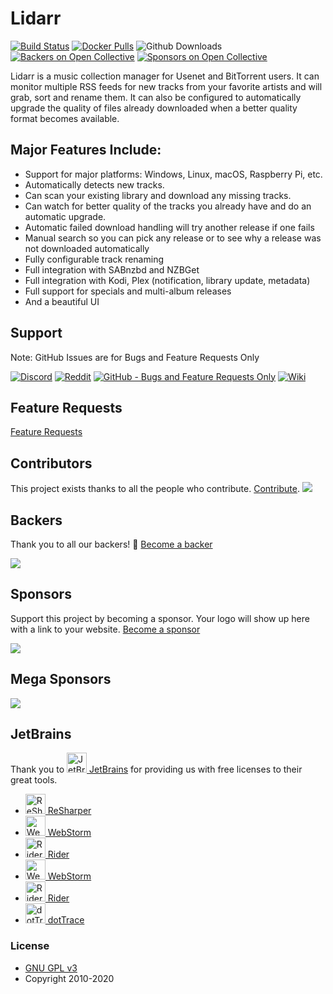 # Lidarr

[![Build Status](https://dev.azure.com/Lidarr/Lidarr/_apis/build/status/lidarr.Lidarr?branchName=develop)](https://dev.azure.com/Lidarr/Lidarr/_build/latest?definitionId=1&branchName=develop)
[![Docker Pulls](https://img.shields.io/docker/pulls/linuxserver/lidarr.svg)](https://wiki.servarr.com/Lidarr_Installation#Docker)
![Github Downloads](https://img.shields.io/github/downloads/lidarr/lidarr/total.svg)
[![Backers on Open Collective](https://opencollective.com/lidarr/backers/badge.svg)](#backers) 
[![Sponsors on Open Collective](https://opencollective.com/lidarr/sponsors/badge.svg)](#sponsors)

Lidarr is a music collection manager for Usenet and BitTorrent users. It can monitor multiple RSS feeds for new tracks from your favorite artists and will grab, sort and rename them. It can also be configured to automatically upgrade the quality of files already downloaded when a better quality format becomes available.

## Major Features Include:

* Support for major platforms: Windows, Linux, macOS, Raspberry Pi, etc.
* Automatically detects new tracks.
* Can scan your existing library and download any missing tracks.
* Can watch for better quality of the tracks you already have and do an automatic upgrade.
* Automatic failed download handling will try another release if one fails
* Manual search so you can pick any release or to see why a release was not downloaded automatically
* Fully configurable track renaming
* Full integration with SABnzbd and NZBGet
* Full integration with Kodi, Plex (notification, library update, metadata)
* Full support for specials and multi-album releases
* And a beautiful UI

## Support

Note: GitHub Issues are for Bugs and Feature Requests Only


[![Discord](https://img.shields.io/badge/discord-chat-7289DA.svg?maxAge=60)](https://discord.gg/5WQc3S8)
[![Reddit](https://img.shields.io/badge/reddit-discussion-FF4500.svg?maxAge=60)](https://www.reddit.com/r/lidarr)
[![GitHub - Bugs and Feature Requests Only](https://img.shields.io/badge/github-issues-red.svg?maxAge=60)](https://github.com/Lidarr/Lidarr/issues)
[![Wiki](https://img.shields.io/badge/servarr-wiki-181717.svg?maxAge=60)](https://wiki.servarr.com/Lidarr)

## Feature Requests

[Feature Requests](https://github.com/lidarr/Lidarr/issues/new?assignees=&labels=Type%3A+Enhancement&template=feature_request.md&title=)

## Contributors

This project exists thanks to all the people who contribute. [Contribute](CONTRIBUTING.md).
<a href="https://github.com/lidarr/Lidarr/graphs/contributors"><img src="https://opencollective.com/lidarr/contributors.svg?width=890&button=false" /></a>

## Backers

Thank you to all our backers! 🙏 [Become a backer](https://opencollective.com/Lidarr#backer)

<img src="https://opencollective.com/Lidarr/backers.svg?width=890"></a>

## Sponsors

Support this project by becoming a sponsor. Your logo will show up here with a link to your website. [Become a sponsor](https://opencollective.com/Lidarr#sponsor)

<img src="https://opencollective.com/Lidarr/sponsors.svg?width=890"></a>

## Mega Sponsors
<img src="https://opencollective.com/Lidarr/tiers/mega-sponsor.svg?width=890"></a>

## JetBrains
Thank you to [<img src="/Logo/jetbrains.svg" alt="JetBrains" width="32"> JetBrains](http://www.jetbrains.com/) for providing us with free licenses to their great tools.
 
* [<img src="/Logo/resharper.svg" alt="ReSharper" width="32"> ReSharper](http://www.jetbrains.com/resharper/)
* [<img src="/Logo/webstorm.svg" alt="WebStorm" width="32"> WebStorm](http://www.jetbrains.com/webstorm/)
* [<img src="/Logo/rider.svg" alt="Rider" width="32"> Rider](http://www.jetbrains.com/rider/)
* [<img src="/Logo/webstorm.svg" alt="WebStorm" width="32"> WebStorm](http://www.jetbrains.com/webstorm/)	
* [<img src="/Logo/rider.svg" alt="Rider" width="32"> Rider](http://www.jetbrains.com/rider/)	
* [<img src="/Logo/dottrace.svg" alt="dotTrace" width="32"> dotTrace](http://www.jetbrains.com/dottrace/)

### License

* [GNU GPL v3](http://www.gnu.org/licenses/gpl.html)
* Copyright 2010-2020
